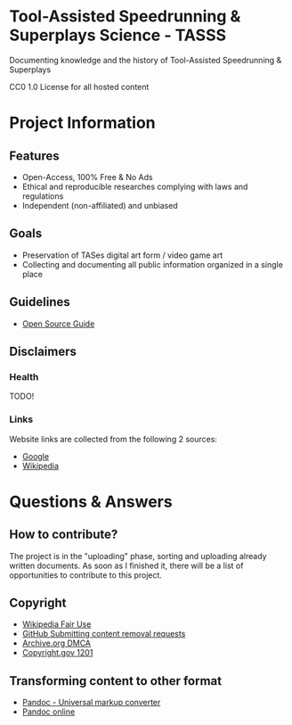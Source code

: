 # Tool-Assisted Speedrunning & Superplays Science - TASSS

Documenting knowledge and the history of Tool-Assisted Speedrunning & Superplays

CC0 1.0 License for all hosted content

# Project Information
## Features
- Open-Access, 100% Free & No Ads
- Ethical and reproducible researches complying with laws and regulations
- Independent (non-affiliated) and unbiased

## Goals
- Preservation of TASes digital art form / video game art
- Collecting and documenting all public information organized in a single place

## Guidelines
- [Open Source Guide](https://opensource.guide/)

## Disclaimers
### Health
TODO!

### Links
Website links are collected from the following 2 sources:
- [Google](https://www.google.com)
- [Wikipedia](https://www.wikipedia.com)

# Questions & Answers	
## How to contribute?
The project is in the "uploading" phase, sorting and uploading already written documents. As soon as I finished it, there will be a list of opportunities to contribute to this project.

## Copyright
- [Wikipedia Fair Use](https://en.wikipedia.org/wiki/Fair_use)
- [GitHub Submitting content removal requests](https://docs.github.com/en/site-policy/content-removal-policies/submitting-content-removal-requests)
- [Archive.org DMCA](https://archive.org/about/dmca.php)
- [Copyright.gov 1201](https://www.copyright.gov/1201/)

## Transforming content to other format
- [Pandoc - Universal markup converter](https://github.com/jgm/pandoc)
- [Pandoc online](https://pandoc.org/try/?text=&from=markdown&to=mediawiki)